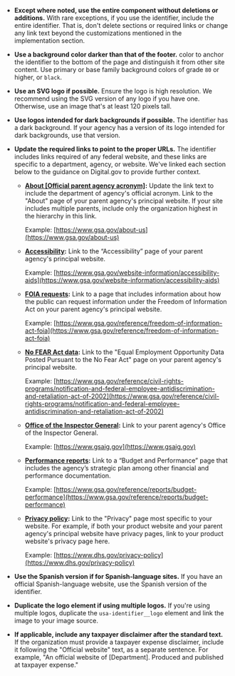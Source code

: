 - **Except where noted, use the entire component without deletions or additions.** With rare exceptions, if you use the identifier, include the entire identifier. That is, don't delete sections or required links or change any link text beyond the customizations mentioned in the implementation section.
- **Use a background color darker than that of the footer.**  color to anchor the identifier to the bottom of the page and distinguish it from other site content. Use primary or base family background colors of grade `80` or higher, or `black`.
- **Use an SVG logo if possible.** Ensure the logo is high resolution. We recommend using the SVG version of any logo if you have one. Otherwise, use an image that's at least 120 pixels tall.
- **Use logos intended for dark backgrounds if possible.** The identifier has a dark background. If your agency has a version of its logo intended for dark backgrounds, use that version.
- **Update the required links to point to the proper URLs.** The identifier includes links required of any federal website, and these links are specific to a department, agency, or website. We've linked each section below to the guidance on Digital.gov to provide further context.
  - **[About [Official parent agency acronym]](https://digital.gov/resources/required-web-content-and-links/#about-page):** Update the link text to include the department of agency's official acronym. Link to the "About" page of your parent agency's principal website. If your site includes multiple parents, include only the organization highest in the hierarchy in this link.

    Example: [https://www.gsa.gov/about-us](https://www.gsa.gov/about-us)

  - **[Accessibility](https://digital.gov/resources/required-web-content-and-links/#accessibility-statement):** Link to the “Accessibility” page of your parent agency's principal website.

    Example: [https://www.gsa.gov/website-information/accessibility-aids](https://www.gsa.gov/website-information/accessibility-aids)

  - **[FOIA requests](https://digital.gov/resources/required-web-content-and-links/#freedom-of-information-act-foia):** Link to a page that includes information about how the public can request information under the Freedom of Information Act on your parent agency's principal website.

    Example: [https://www.gsa.gov/reference/freedom-of-information-act-foia](https://www.gsa.gov/reference/freedom-of-information-act-foia)

  - **[No FEAR Act data](https://digital.gov/resources/required-web-content-and-links/#equal-employment):** Link to the "Equal Employment Opportunity Data Posted Pursuant to the No Fear Act" page on your parent agency's principal website.

    Example: [https://www.gsa.gov/reference/civil-rights-programs/notification-and-federal-employee-antidiscrimination-and-retaliation-act-of-2002](https://www.gsa.gov/reference/civil-rights-programs/notification-and-federal-employee-antidiscrimination-and-retaliation-act-of-2002)

  - **[Office of the Inspector General](https://digital.gov/resources/required-web-content-and-links/#report-fraud-to-the-inspector-general):** Link to your parent agency's Office of the Inspector General.

    Example: [https://www.gsaig.gov](https://www.gsaig.gov)

  - **[Performance reports](http://digital.gov/resources/required-web-content-and-links#budget-and-performance-reports):** Link to a “Budget and Performance” page that includes the agency’s strategic plan among other financial and performance documentation.

    Example: [https://www.gsa.gov/reference/reports/budget-performance](https://www.gsa.gov/reference/reports/budget-performance)

  - **[Privacy policy](https://digital.gov/resources/required-web-content-and-links/#privacy-policy):** Link to the "Privacy" page most specific to your website. For example, if both your product website and your parent agency's principal website have privacy pages, link to your product website's privacy page here.

    Example: [https://www.dhs.gov/privacy-policy](https://www.dhs.gov/privacy-policy)

- **Use the Spanish version if for Spanish-language sites.** If you have an official Spanish-language website, use the Spanish version of the identifier.
- **Duplicate the logo element if using multiple logos.** If you're using multiple logos, duplicate the `usa-identifier__logo` element and link the image to your image source.
- **If applicable, include any taxpayer disclaimer after the standard text.** If the organization must provide a taxpayer expense disclaimer, include it following the "Official website" text, as a separate sentence. For example, "An official website of [Department]. Produced and published at taxpayer expense."